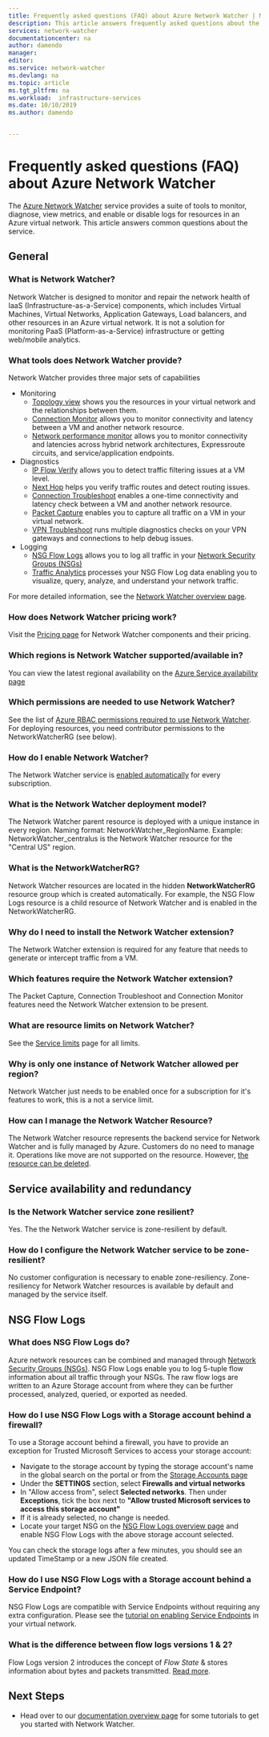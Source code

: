 ```yaml
---
title: Frequently asked questions (FAQ) about Azure Network Watcher | Microsoft Docs
description: This article answers frequently asked questions about the Azure Network Watcher service.
services: network-watcher
documentationcenter: na
author: damendo
manager:
editor:
ms.service: network-watcher
ms.devlang: na
ms.topic: article
ms.tgt_pltfrm: na
ms.workload:  infrastructure-services
ms.date: 10/10/2019
ms.author: damendo


---
```


# Frequently asked questions (FAQ) about Azure Network Watcher
The [Azure Network Watcher](./network-watcher-monitoring-overview.md) service provides a suite of tools to monitor, diagnose, view metrics, and enable or disable logs for resources in an Azure virtual network. This article answers common questions about the service.

## General

### What is Network Watcher?
Network Watcher is designed to monitor and repair the network health of IaaS (Infrastructure-as-a-Service) components, which includes Virtual Machines, Virtual Networks, Application Gateways, Load balancers, and other resources in an Azure virtual network. It is not a solution for monitoring PaaS (Platform-as-a-Service) infrastructure or getting web/mobile analytics.

### What tools does Network Watcher provide?
Network Watcher provides three major sets of capabilities
* Monitoring
  * [Topology view](./view-network-topology.md) shows you the resources in your virtual network and the relationships between them.
  * [Connection Monitor](./connection-monitor.md) allows you to monitor connectivity and latency between a VM and another network resource.
  * [Network performance monitor](../azure-monitor/insights/network-performance-monitor.md) allows you to monitor connectivity and latencies across hybrid network architectures, Expressroute circuits, and service/application endpoints.  
* Diagnostics
  * [IP Flow Verify](./network-watcher-ip-flow-verify-overview.md) allows you to detect traffic filtering issues at a VM level.
  * [Next Hop](./network-watcher-next-hop-overview.md) helps you verify traffic routes and detect routing issues.
  * [Connection Troubleshoot](./network-watcher-connectivity-portal.md) enables a one-time connectivity and latency check between a VM and another network resource.
  * [Packet Capture](./network-watcher-packet-capture-overview.md) enables you to capture all traffic on a VM in your virtual network.
  * [VPN Troubleshoot](./network-watcher-troubleshoot-overview.md) runs multiple diagnostics checks on your VPN gateways and connections to help debug issues.
* Logging
  * [NSG Flow Logs](./network-watcher-nsg-flow-logging-overview.md) allows you to log all traffic in your [Network Security Groups (NSGs)](../virtual-network/network-security-groups-overview.md)
  * [Traffic Analytics](./traffic-analytics.md) processes your NSG Flow Log data enabling you to visualize, query, analyze, and understand your network traffic.


For more detailed information, see the [Network Watcher overview page](./network-watcher-monitoring-overview.md).


### How does Network Watcher pricing work?
Visit the [Pricing page](https://azure.microsoft.com/pricing/details/network-watcher/) for Network Watcher components and their pricing.

### Which regions is Network Watcher supported/available in?
You can view the latest regional availability on the [Azure Service availability page](https://azure.microsoft.com/global-infrastructure/services/?products=network-watcher)

### Which permissions are needed to use Network Watcher?
See the list of [Azure RBAC permissions required to use Network Watcher](./required-rbac-permissions.md). For deploying resources, you need contributor permissions to the NetworkWatcherRG (see below).

### How do I enable Network Watcher?
The Network Watcher service is [enabled automatically](https://azure.microsoft.com/updates/azure-network-watcher-will-be-enabled-by-default-for-subscriptions-containing-virtual-networks/) for every subscription.

### What is the Network Watcher deployment model?
The Network Watcher parent resource is deployed with a unique instance in every region. Naming format: NetworkWatcher_RegionName. Example: NetworkWatcher_centralus is the Network Watcher resource for the "Central US" region.

### What is the NetworkWatcherRG?
Network Watcher resources are located in the hidden **NetworkWatcherRG** resource group which is created automatically. For example, the NSG Flow Logs resource is a child resource of Network Watcher and is enabled in the NetworkWatcherRG.

### Why do I need to install the Network Watcher extension? 
The Network Watcher extension is required for any feature that needs to generate or intercept traffic from a VM. 

### Which features require the Network Watcher extension?
The Packet Capture, Connection Troubleshoot and Connection Monitor features need the Network Watcher extension to be present.

### What are resource limits on Network Watcher?
See the [Service limits](../azure-resource-manager/management/azure-subscription-service-limits.md#network-watcher-limits) page for all limits.  

### Why is only one instance of Network Watcher allowed per region? 
Network Watcher just needs to be enabled once for a subscription for it's features to work, this is a not a service limit.

### How can I manage the Network Watcher Resource? 
The Network Watcher resource represents the backend service for Network Watcher and is fully managed by Azure. Customers do no need to manage it. Operations like move are not supported on the resource. However, [the resource can be deleted](./network-watcher-create.md#delete-a-network-watcher-in-the-portal). 

## Service availability and redundancy 

### Is the Network Watcher service zone resilient? 
Yes. The the Network Watcher service is zone-resilient by default. 

### How do I configure the Network Watcher service to be zone-resilient? 
No customer configuration is necessary to enable zone-resiliency. Zone-resiliency for Network Watcher resources is available by default and managed by the service itself. 

## NSG Flow Logs

### What does NSG Flow Logs do?
Azure network resources can be combined and managed through [Network Security Groups (NSGs)](../virtual-network/network-security-groups-overview.md). NSG Flow Logs enable you to log 5-tuple flow information about all traffic through your NSGs. The raw flow logs are written to an Azure Storage account from where they can be further processed, analyzed, queried, or exported as needed.

### How do I use NSG Flow Logs with a Storage account behind a firewall?

To use a Storage account behind a firewall, you have to provide an exception for Trusted Microsoft Services to access your storage account:

* Navigate to the storage account by typing the storage account's name in the global search on the portal or from the [Storage Accounts page](https://ms.portal.azure.com/#blade/HubsExtension/BrowseResource/resourceType/Microsoft.Storage%2FStorageAccounts)
* Under the **SETTINGS** section, select **Firewalls and virtual networks**
* In "Allow access from", select **Selected networks**. Then under **Exceptions**, tick the box next to **"Allow trusted Microsoft services to access this storage account"** 
* If it is already selected, no change is needed.  
* Locate your target NSG on the [NSG Flow Logs overview page](https://ms.portal.azure.com/#blade/Microsoft_Azure_Network/NetworkWatcherMenuBlade/flowLogs) and enable NSG Flow Logs with the above storage account selected.

You can check the storage logs after a few minutes, you should see an updated TimeStamp or a new JSON file created.

### How do I use NSG Flow Logs with a Storage account behind a Service Endpoint?

NSG Flow Logs are compatible with Service Endpoints without requiring any extra configuration. Please see the [tutorial on enabling Service Endpoints](../virtual-network/tutorial-restrict-network-access-to-resources.md#enable-a-service-endpoint) in your virtual network.


### What is the difference between flow logs versions 1 & 2?
Flow Logs version 2 introduces the concept of *Flow State* & stores information about bytes and packets transmitted. [Read more](./network-watcher-nsg-flow-logging-overview.md#log-file).

## Next Steps
 - Head over to our [documentation overview page](./index.yml) for some tutorials to get you started with Network Watcher.
